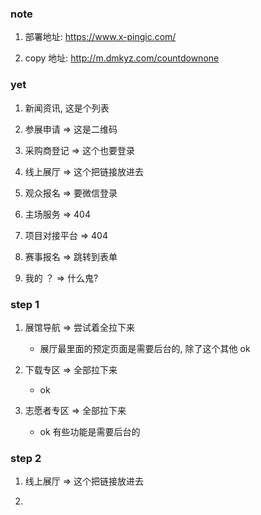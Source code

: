 ### note

1. 部署地址: https://www.x-pingic.com/

2. copy 地址: http://m.dmkyz.com/countdownone

### yet

1. 新闻资讯, 这是个列表

3. 参展申请 => 这是二维码 

4. 采购商登记 => 这个也要登录

5. 线上展厅 => 这个把链接放进去

6. 观众报名 => 要微信登录

7. 主场服务 => 404

8. 项目对接平台 => 404

8. 赛事报名 => 跳转到表单

11. 我的 ？ => 什么鬼?

### step 1

1. 展馆导航 => 尝试着全拉下来
    - 展厅最里面的预定页面是需要后台的, 除了这个其他 ok 

2. 下载专区 => 全部拉下来
    - ok 

3. 志愿者专区 => 全部拉下来
    - ok 有些功能是需要后台的

### step 2

1. 线上展厅 => 这个把链接放进去

2. 

